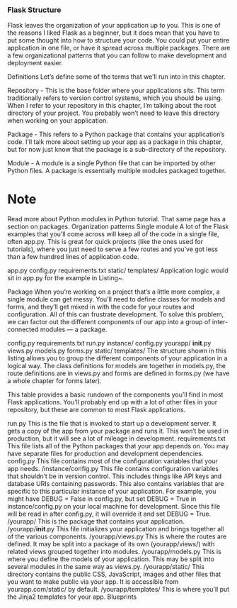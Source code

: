 ### Flask Structure
Flask leaves the organization of your application up to you. This is one of the reasons I liked Flask as a beginner, but it does mean that you have to put some thought into how to structure your code. You could put your entire application in one file, or have it spread across multiple packages. There are a few organizational patterns that you can follow to make development and deployment easier.

Definitions
Let’s define some of the terms that we’ll run into in this chapter.

Repository - This is the base folder where your applications sits. This term traditionally refers to version control systems, which you should be using. When I refer to your repository in this chapter, I’m talking about the root directory of your project. You probably won’t need to leave this directory when working on your application.

Package - This refers to a Python package that contains your application’s code. I’ll talk more about setting up your app as a package in this chapter, but for now just know that the package is a sub-directory of the repository.

Module - A module is a single Python file that can be imported by other Python files. A package is essentially multiple modules packaged together.

# Note

Read more about Python modules in Python tutorial.
That same page has a section on packages.
Organization patterns
Single module
A lot of the Flask examples that you’ll come across will keep all of the code in a single file, often app.py. This is great for quick projects (like the ones used for tutorials), where you just need to serve a few routes and you’ve got less than a few hundred lines of application code.

app.py
config.py
requirements.txt
static/
templates/
Application logic would sit in app.py for the example in Listing~.

Package
When you’re working on a project that’s a little more complex, a single module can get messy. You’ll need to define classes for models and forms, and they’ll get mixed in with the code for your routes and configuration. All of this can frustrate development. To solve this problem, we can factor out the different components of our app into a group of inter-connected modules — a package.

config.py
requirements.txt
run.py
instance/
    config.py
yourapp/
    __init__.py
    views.py
    models.py
    forms.py
    static/
    templates/
The structure shown in this listing allows you to group the different components of your application in a logical way. The class definitions for models are together in models.py, the route definitions are in views.py and forms are defined in forms.py (we have a whole chapter for forms later).

This table provides a basic rundown of the components you’ll find in most Flask applications. You’ll probably end up with a lot of other files in your repository, but these are common to most Flask applications.

run.py	This is the file that is invoked to start up a development server. It gets a copy of the app from your package and runs it. This won’t be used in production, but it will see a lot of mileage in development.
requirements.txt	This file lists all of the Python packages that your app depends on. You may have separate files for production and development dependencies.
config.py	This file contains most of the configuration variables that your app needs.
/instance/config.py	This file contains configuration variables that shouldn’t be in version control. This includes things like API keys and database URIs containing passwords. This also contains variables that are specific to this particular instance of your application. For example, you might have DEBUG = False in config.py, but set DEBUG = True in instance/config.py on your local machine for development. Since this file will be read in after config.py, it will override it and set DEBUG = True.
/yourapp/	This is the package that contains your application.
/yourapp/__init__.py	This file initializes your application and brings together all of the various components.
/yourapp/views.py	This is where the routes are defined. It may be split into a package of its own (yourapp/views/) with related views grouped together into modules.
/yourapp/models.py	This is where you define the models of your application. This may be split into several modules in the same way as views.py.
/yourapp/static/	This directory contains the public CSS, JavaScript, images and other files that you want to make public via your app. It is accessible from yourapp.com/static/ by default.
/yourapp/templates/	This is where you’ll put the Jinja2 templates for your app.
Blueprints
